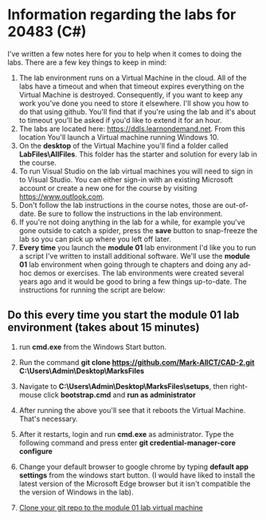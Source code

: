 # Information regarding the labs for 20483 (C#)

I've written a few notes here for you to help  when it comes to doing the labs. There are a few key things to keep in mind:

1. The lab environment runs on a Virtual Machine in the cloud. All of the labs have a timeout and when that  timeout expires everything on the Virtual Machine is destroyed. Consequently, if you want to keep any work you've done you need to store it elsewhere. I'll show you how to do that using github. You'll find that if you're using the lab and it's about to timeout you'll be asked if you'd like to extend it for an hour.
2. The labs are located here: https://ddls.learnondemand.net. From this location You'll launch a Virtual machine running Windows 10.
3. On the **desktop** of the Virtual Machine you'll find a folder called **LabFiles\AllFiles**. This folder has the starter and solution for every lab in the course.
4. To run Visual Studio on the lab virtual machines you will need to sign in to Visual Studio. You can either sign-in with an existing Microsoft account or create a new one for the course by visiting https://www.outlook.com.
5. Don't follow the lab instructions in the course notes, those are out-of-date. Be sure to follow the instructions in the lab environment.
6. If you're not doing anything in the lab for a while, for example you've gone outside to catch a spider, press the **save** button to snap-freeze the lab so you can pick up where you left off later.
7. **Every time** you launch the **module 01** lab environment I'd like you to run a script I've written to install additional software. We'll use the **module 01** lab environment when going through te chapters and doing any ad-hoc demos or exercises. The lab environments were created several years ago and it would be good to bring a few things up-to-date. The instructions for running the script are below:
 
## Do this every time you start the module 01 lab environment (takes about 15 minutes)
1. run **cmd.exe** from the Windows  Start button.
2. Run the command **git clone https://github.com/Mark-AIICT/CAD-2.git C:\Users\Admin\Desktop\MarksFiles**
3. Navigate to **C:\Users\Admin\Desktop\MarksFiles\setups**, then right-mouse click **bootstrap.cmd** and **run as administrator**
4. After running the above you'll see that it reboots the Virtual Machine. That's necessary.
5. After it restarts, login and run **cmd.exe** as administrator. Type the following command and press enter **git credential-manager-core configure**

6. Change your default browser to google chrome by typing **default app settings** from the windows start button. (I would have liked to install the latest version of the Microsoft Edge browser but it isn't compatible the the version of Windows in the lab).
7. [Clone your git repo to the module 01 lab virtual machine](usingGitHubToSaveYourWork.md)